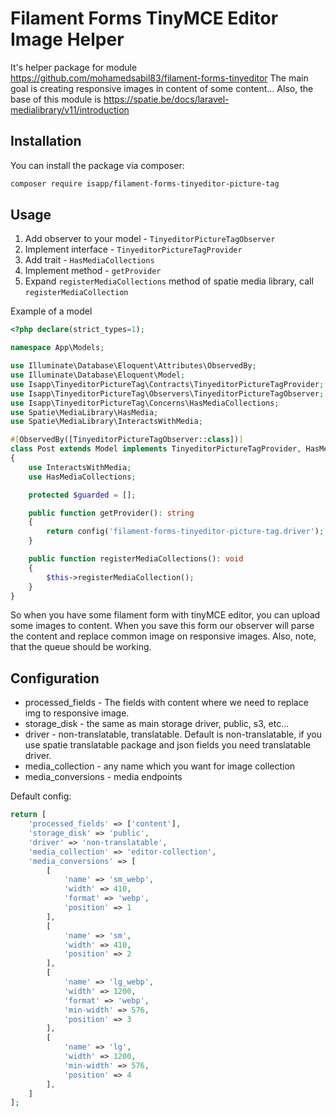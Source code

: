 # Filament Forms TinyMCE Editor Image Helper

It's helper package for module https://github.com/mohamedsabil83/filament-forms-tinyeditor
The main goal is creating responsive images in content of some content...
Also, the base of this module is https://spatie.be/docs/laravel-medialibrary/v11/introduction

## Installation

You can install the package via composer:

```bash
composer require isapp/filament-forms-tinyeditor-picture-tag
```

## Usage

1. Add observer to your model - ```TinyeditorPictureTagObserver```
2. Implement interface - ```TinyeditorPictureTagProvider```
3. Add trait - ```HasMediaCollections```
4. Implement method - ```getProvider```
5. Expand ```registerMediaCollections``` method of spatie media library, call ```registerMediaCollection```


Example of a model

```php
<?php declare(strict_types=1);

namespace App\Models;

use Illuminate\Database\Eloquent\Attributes\ObservedBy;
use Illuminate\Database\Eloquent\Model;
use Isapp\TinyeditorPictureTag\Contracts\TinyeditorPictureTagProvider;
use Isapp\TinyeditorPictureTag\Observers\TinyeditorPictureTagObserver;
use Isapp\TinyeditorPictureTag\Concerns\HasMediaCollections;
use Spatie\MediaLibrary\HasMedia;
use Spatie\MediaLibrary\InteractsWithMedia;

#[ObservedBy([TinyeditorPictureTagObserver::class])]
class Post extends Model implements TinyeditorPictureTagProvider, HasMedia
{
    use InteractsWithMedia;
    use HasMediaCollections;

    protected $guarded = [];

    public function getProvider(): string
    {
        return config('filament-forms-tinyeditor-picture-tag.driver');
    }

    public function registerMediaCollections(): void
    {
        $this->registerMediaCollection();
    }
}

```

So when you have some filament form with tinyMCE editor, you can upload some images to content. When you save this form
our observer will parse the content and replace common image on responsive images.
Also, note, that the queue should be working.

## Configuration

 - processed_fields - The fields with content where we need to replace img to responsive image.
 - storage_disk - the same as main storage driver, public, s3, etc...
 - driver - non-translatable, translatable. Default is non-translatable, if you use spatie translatable package and json fields you need translatable driver.
 - media_collection - any name which you want for image collection
 - media_conversions - media endpoints

Default config:

```php
return [
    'processed_fields' => ['content'],
    'storage_disk' => 'public',
    'driver' => 'non-translatable',
    'media_collection' => 'editor-collection',
    'media_conversions' => [
        [
            'name' => 'sm_webp',
            'width' => 410,
            'format' => 'webp',
            'position' => 1
        ],
        [
            'name' => 'sm',
            'width' => 410,
            'position' => 2
        ],
        [
            'name' => 'lg_webp',
            'width' => 1200,
            'format' => 'webp',
            'min-width' => 576,
            'position' => 3
        ],
        [
            'name' => 'lg',
            'width' => 1200,
            'min-width' => 576,
            'position' => 4
        ],
    ]
];
```
